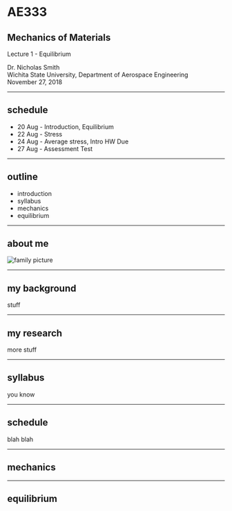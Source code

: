 
# AE333
## Mechanics of Materials
Lecture 1 - Equilibrium
<div id="bottom-left">
Dr. Nicholas Smith<br/>
Wichita State University, Department of Aerospace Engineering
</div>

<div id="bottom-right">
November 27, 2018
</div>

---

## schedule

- 20 Aug - Introduction, Equilibrium
- 22 Aug - Stress
- 24 Aug - Average stress, Intro HW Due
- 27 Aug - Assessment Test

----

## outline

  - introduction
  - syllabus
  - mechanics
  - equilibrium

---

## about me
![family picture](./images/IMG_5266_edit.jpg)

----

## my background
stuff

----

## my research
more stuff

---

## syllabus
you know

----

## schedule
blah blah

---

## mechanics

---

## equilibrium
